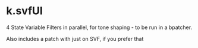 # k.svfUI
4 State Variable Filters in parallel, for tone shaping - to be run in a bpatcher.

Also includes a patch with just on SVF, if you prefer that
